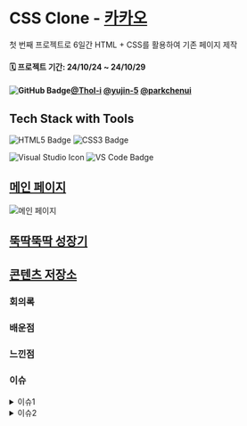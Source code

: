 
# CSS Clone - [카카오](https://www.kakaocorp.com/page/)

첫 번째 프로젝트로 6일간 HTML + CSS를 활용하여 기존 페이지 제작

#### 🗓️ 프로젝트 기간: 24/10/24 ~ 24/10/29

#### ![GitHub Badge](https://img.shields.io/badge/GitHub-181717?logo=github&logoColor=white)[@ThoI-i](https://github.com/ThoI-i) [@yujin-5](https://github.com/yujin-5) [@parkchenui](https://github.com/parkchenui)

## Tech Stack with Tools
![HTML5 Badge](https://img.shields.io/badge/HTML5-E34F26?logo=html5&logoColor=white)
![CSS3 Badge](https://img.shields.io/badge/CSS3-1572B6?logo=css3&logoColor=white)

![Visual Studio Icon](https://img.shields.io/badge/Visual%20Studio-5C2D91?logo=visual-studio&logoColor=white) ![VS Code Badge](https://img.shields.io/badge/Visual%20Studio%20Code-007ACC?logo=visual-studio-code&logoColor=white)


## **[메인 페이지](https://www.kakaocorp.com/page/)**
![메인 페이지](https://cdn.discordapp.com/attachments/1300055715003633667/1300779047084757023/image.png?ex=67221464&is=6720c2e4&hm=0e55d7e46f00ecd15d2ea56f005253598e0a3fcac5a228c244dba6b1399de305&.png.)

## **[뚝딱뚝딱 성장기](https://www.kakaocorp.com/page/story/history)**

## **[콘텐츠 저장소](https://www.kakaocorp.com/page/story/archives)**

### 회의록

### 배운점

### 느낀점

### 이슈
<details>
  <summary>이슈1</summary>

  여기에 드롭다운으로 숨길 내용을 작성합니다.
  
  - 예: 목록 항목 1
  - 예: 목록 항목 2
</details>
<details>
  <summary>이슈2</summary>

  여기에 드롭다운으로 숨길 내용을 작성합니다.
  
  - 예: 목록 항목 1
  - 예: 목록 항목 2
</details>
